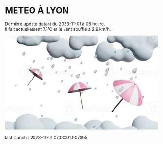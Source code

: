 # METEO À LYON

Dernière update datant du 2023-11-01 à 06 heure.  
Il fait actuellement 7.1°C et le vent souffle à 2.9 km/h.      

![](./.github/rain.png)

last launch : 2023-11-01 07:00:01.907005
